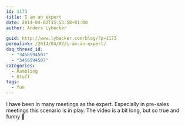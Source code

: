 ```yaml
---
id: 1173
title: I am an expert
date: 2014-04-02T15:53:58+01:00
author: Anders Lybecker

guid: http://www.lybecker.com/blog/?p=1173
permalink: /2014/04/02/i-am-an-expert/
dsq_thread_id:
  - "3456594507"
  - "3456594507"
categories:
  - Rambling
  - Stuff
tags:
  - fun
---
```

  
I have been in many meetings as the expert. Especially in pre-sales meetings this scenario is in play. The video is a bit long, but so true and funny 🙂